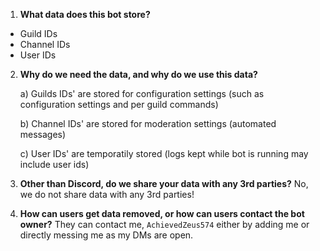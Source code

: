 1) **What data does this bot store?**

- Guild IDs
- Channel IDs
- User IDs

2) **Why do we need the data, and why do we use this data?**

    a) Guilds IDs' are stored for configuration settings (such as configuration settings and per guild commands)

    b) Channel IDs' are stored for moderation settings (automated messages)
    
    c) User IDs' are temporatily stored (logs kept while bot is running may include user ids)
    

3) **Other than Discord, do we share your data with any 3rd parties?**
No, we do not share data with any 3rd parties!

4) **How can users get data removed, or how can users contact the bot owner?**
They can contact me, `AchievedZeus574` either by adding me or directly messing me as my DMs are open.
